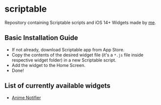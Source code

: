 # scriptable
Repository containing Scriptable scripts and iOS 14+ Widgets made by [me](https://github.com/SkinnyDevi).

## Basic Installation Guide
- If not already, download Scriptable app from App Store.
- Copy the contents of the desired widget file (it's a ```*.js``` file inside respective widget folder) in a new Scriptable script.
- Add the widget to the Home Screen.
- Done!

## List of currently available widgets
- [Anime Notifier](https://github.com/SkinnyDevi/scriptable/tree/main/Anime%20Notifier)
